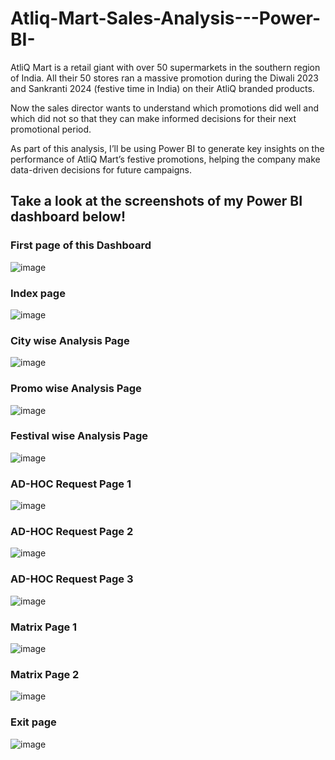 # Atliq-Mart-Sales-Analysis---Power-BI-

AtliQ Mart is a retail giant with over 50 supermarkets in the southern region of India. All their 50 stores ran a massive promotion during the Diwali 2023 and Sankranti 2024 (festive time in India) on their AtliQ branded products. 

Now the sales director wants to understand which promotions did well and which did not so that they can make informed decisions for their next promotional period.  

As part of this analysis, I’ll be using Power BI to generate key insights on the performance of AtliQ Mart’s festive promotions, helping the company make data-driven decisions for future campaigns.

<h2>Take a look at the screenshots of my Power BI dashboard below!</h2>

<h3>First page of this Dashboard</h3>

![image](https://github.com/user-attachments/assets/661e55b9-bbc3-4b0e-b291-dcd85a5a59d7)

<h3>Index page</h3>

![image](https://github.com/user-attachments/assets/6fcc31d9-fefe-4644-8ec6-45a470ab34d4)

<h3>City wise Analysis Page</h3>

![image](https://github.com/user-attachments/assets/6c7e0d60-3918-4572-a39c-1e3ba98a2675)

<h3>Promo wise Analysis Page</h3>

![image](https://github.com/user-attachments/assets/a192cd13-9b97-43b4-87a5-8fe6d79de863)

<h3>Festival wise Analysis Page</h3>

![image](https://github.com/user-attachments/assets/e555d566-76d5-4e53-8cae-8913d7643a0c)

<h3>AD-HOC Request Page 1 </h3>

![image](https://github.com/user-attachments/assets/4948e27e-1e1d-493e-99c5-077687fbd213)

<h3>AD-HOC Request Page 2 </h3>

![image](https://github.com/user-attachments/assets/aa4a01b9-af3b-4d3b-b54e-860910689847)

<h3>AD-HOC Request Page 3 </h3>

![image](https://github.com/user-attachments/assets/2102ee23-b0ad-4732-ab0e-7cc04516621f)

<h3> Matrix  Page 1 </h3>

![image](https://github.com/user-attachments/assets/239455f1-11e2-4b81-896c-f0e2d4ea0168)

<h3> Matrix  Page 2 </h3>

![image](https://github.com/user-attachments/assets/b04510c7-49c3-47e7-a0ac-c939d872f8bc)

<h3> Exit page </h3>

![image](https://github.com/user-attachments/assets/898fb43e-1406-43e1-b391-7921602a662e)
